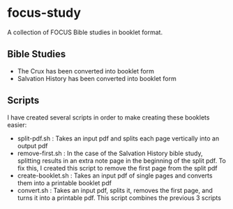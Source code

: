 # focus-study
A collection of FOCUS Bible studies in booklet format.

## Bible Studies

- The Crux has been converted into booklet form
- Salvation History has been converted into booklet form

## Scripts

I have created several scripts in order to make creating these booklets easier:

- split-pdf.sh : Takes an input pdf and splits each page vertically into an output pdf
- remove-first.sh : In the case of the Salvation History bible study, splitting results in an extra note page in the beginning of the split pdf. To fix this, I created this script to remove the first page from the split pdf
- create-booklet.sh : Takes an input pdf of single pages and converts them into a printable booklet pdf
- convert.sh : Takes an input pdf, splits it, removes the first page, and turns it into a printable pdf. This script combines the previous 3 scripts
